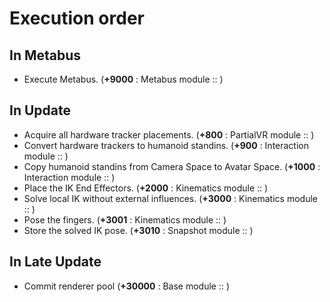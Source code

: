 ﻿---
sidebar_position: 2
---

# Execution order

## In Metabus

- Execute Metabus. (**+9000** : Metabus module :: )

## In Update

- Acquire all hardware tracker placements. (**+800** : PartialVR module :: )
- Convert hardware trackers to humanoid standins. (**+900** : Interaction module :: )
- Copy humanoid standins from Camera Space to Avatar Space. (**+1000** : Interaction module :: )
- Place the IK End Effectors. (**+2000** : Kinematics module :: )
- Solve local IK without external influences. (**+3000** : Kinematics module :: )
- Pose the fingers. (**+3001** : Kinematics module :: )
- Store the solved IK pose. (**+3010** : Snapshot module :: )

## In Late Update
- Commit renderer pool (**+30000** : Base module :: )
